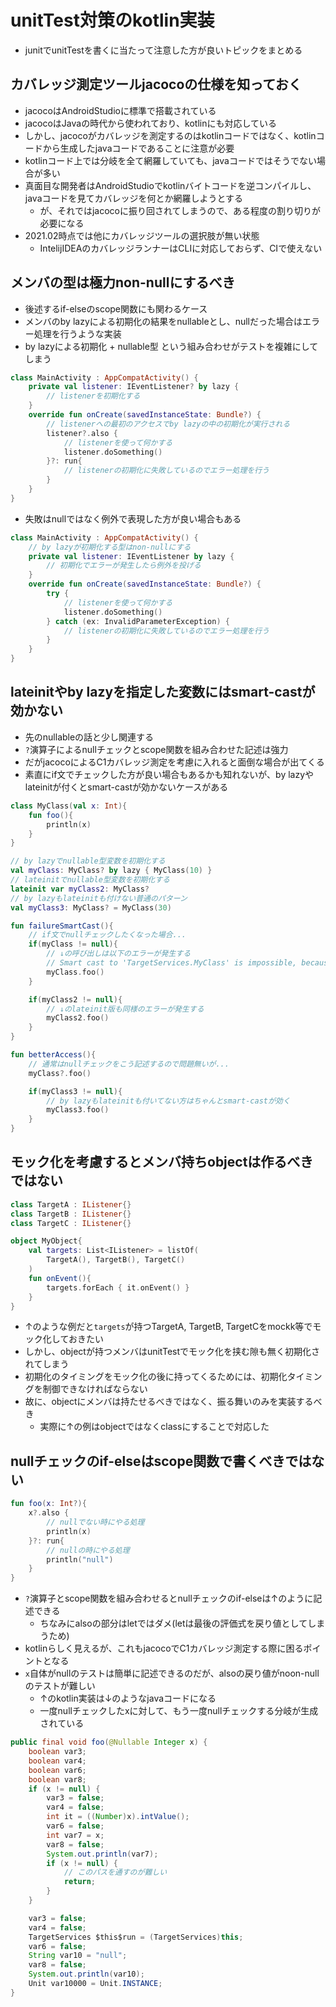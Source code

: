 # unitTest対策のkotlin実装
- junitでunitTestを書くに当たって注意した方が良いトピックをまとめる

## カバレッジ測定ツールjacocoの仕様を知っておく
- jacocoはAndroidStudioに標準で搭載されている
- jacocoはJavaの時代から使われており、kotlinにも対応している
- しかし、jacocoがカバレッジを測定するのはkotlinコードではなく、kotlinコードから生成したjavaコードであることに注意が必要
- kotlinコード上では分岐を全て網羅していても、javaコードではそうでない場合が多い
- 真面目な開発者はAndroidStudioでkotlinバイトコードを逆コンパイルし、javaコードを見てカバレッジを何とか網羅しようとする
    - が、それではjacocoに振り回されてしまうので、ある程度の割り切りが必要になる
- 2021.02時点では他にカバレッジツールの選択肢が無い状態
    - IntelijIDEAのカバレッジランナーはCLIに対応しておらず、CIで使えない

## メンバの型は極力non-nullにするべき
- 後述するif-elseのscope関数にも関わるケース
- メンバのby lazyによる初期化の結果をnullableとし、nullだった場合はエラー処理を行うような実装
- by lazyによる初期化 + nullable型 という組み合わせがテストを複雑にしてしまう

```kotlin
class MainActivity : AppCompatActivity() {
    private val listener: IEventListener? by lazy {
        // listenerを初期化する
    }
    override fun onCreate(savedInstanceState: Bundle?) {
        // listenerへの最初のアクセスでby lazyの中の初期化が実行される
        listener?.also {
            // listenerを使って何かする
            listener.doSomething()
        }?: run{
            // listenerの初期化に失敗しているのでエラー処理を行う
        }
    }
}
```

- 失敗はnullではなく例外で表現した方が良い場合もある

```kotlin
class MainActivity : AppCompatActivity() {
    // by lazyが初期化する型はnon-nullにする
    private val listener: IEventListener by lazy {
        // 初期化でエラーが発生したら例外を投げる
    }
    override fun onCreate(savedInstanceState: Bundle?) {
        try {
            // listenerを使って何かする
            listener.doSomething()
        } catch (ex: InvalidParameterException) {
            // listenerの初期化に失敗しているのでエラー処理を行う
        }
    }
}
```

## lateinitやby lazyを指定した変数にはsmart-castが効かない
- 先のnullableの話と少し関連する
- `?`演算子によるnullチェックとscope関数を組み合わせた記述は強力
- だがjacocoによるC1カバレッジ測定を考慮に入れると面倒な場合が出てくる
- 素直にif文でチェックした方が良い場合もあるかも知れないが、by lazyやlateinitが付くとsmart-castが効かないケースがある

```kotlin
class MyClass(val x: Int){
    fun foo(){
        println(x)
    }
}

// by lazyでnullable型変数を初期化する
val myClass: MyClass? by lazy { MyClass(10) }
// lateinitでnullable型変数を初期化する
lateinit var myClass2: MyClass?
// by lazyもlateinitも付けない普通のパターン
val myClass3: MyClass? = MyClass(30)

fun failureSmartCast(){
    // if文でnullチェックしたくなった場合...
    if(myClass != null){
        // ↓の呼び出しは以下のエラーが発生する
        // Smart cast to 'TargetServices.MyClass' is impossible, because 'myClass' is a property that has open or custom getter
        myClass.foo()
    }

    if(myClass2 != null){
        // ↓のlateinit版も同様のエラーが発生する
        myClass2.foo()
    }
}

fun betterAccess(){
    // 通常はnullチェックをこう記述するので問題無いが...
    myClass?.foo()

    if(myClass3 != null){
        // by lazyもlateinitも付いてない方はちゃんとsmart-castが効く
        myClass3.foo()
    }
}
```

## モック化を考慮するとメンバ持ちobjectは作るべきではない

```kotlin
class TargetA : IListener{}
class TargetB : IListener{}
class TargetC : IListener{}

object MyObject{
    val targets: List<IListener> = listOf(
        TargetA(), TargetB(), TargetC()
    )
    fun onEvent(){
        targets.forEach { it.onEvent() }
    }
}
```

- ↑のような例だと`targets`が持つTargetA, TargetB, TargetCをmockk等でモック化しておきたい
- しかし、objectが持つメンバはunitTestでモック化を挟む隙も無く初期化されてしまう
- 初期化のタイミングをモック化の後に持ってくるためには、初期化タイミングを制御できなければならない
- 故に、objectにメンバは持たせるべきではなく、振る舞いのみを実装するべき
    - 実際に↑の例はobjectではなくclassにすることで対応した

## nullチェックのif-elseはscope関数で書くべきではない
```kotlin
fun foo(x: Int?){
    x?.also {
        // nullでない時にやる処理
        println(x)
    }?: run{
        // nullの時にやる処理
        println("null")
    }
}
```
- `?`演算子とscope関数を組み合わせるとnullチェックのif-elseは↑のように記述できる
    - ちなみにalsoの部分はletではダメ(letは最後の評価式を戻り値としてしまうため)
- kotlinらしく見えるが、これもjacocoでC1カバレッジ測定する際に困るポイントとなる
- `x`自体がnullのテストは簡単に記述できるのだが、alsoの戻り値がnoon-nullのテストが難しい
    - ↑のkotlin実装は↓のようなjavaコードになる
    - 一度nullチェックしたxに対して、もう一度nullチェックする分岐が生成されている

```Java
public final void foo(@Nullable Integer x) {
    boolean var3;
    boolean var4;
    boolean var6;
    boolean var8;
    if (x != null) {
        var3 = false;
        var4 = false;
        int it = ((Number)x).intValue();
        var6 = false;
        int var7 = x;
        var8 = false;
        System.out.println(var7);
        if (x != null) {
            // このパスを通すのが難しい
            return;
        }
    }

    var3 = false;
    var4 = false;
    TargetServices $this$run = (TargetServices)this;
    var6 = false;
    String var10 = "null";
    var8 = false;
    System.out.println(var10);
    Unit var10000 = Unit.INSTANCE;
}
```
